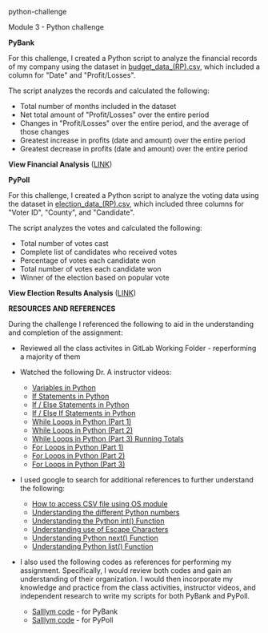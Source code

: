 python-challenge


Module 3 - Python challenge


**PyBank**

For this challenge, I created a Python script to analyze the financial records of my company using the dataset in [budget_data_(RP).csv](https://github.com/rperez025/python-challenge/blob/main/PyBank/Resources/budget_data_(RP).csv), which included a column for "Date" and "Profit/Losses".

The script analyzes the records and calculated the following:
  * Total number of months included in the dataset
  * Net total amount of "Profit/Losses" over the entire period
  * Changes in "Profit/Losses" over the entire period, and the average of those changes
  * Greatest increase in profits (date and amount) over the entire period
  * Greatest decrease in profits (date and amount) over the entire period

**View Financial Analysis** ([LINK](https://github.com/rperez025/python-challenge/blob/main/PyBank/analysis/PyBank_Analysis.txt))


**PyPoll**

For this challenge, I created a Python script to analyze the voting data using the dataset in [election_data_(RP).csv](https://raw.githubusercontent.com/rperez025/python-challenge/main/PyPoll/Resources/election_data_(RP).csv), which included three columns for "Voter ID", "County", and "Candidate".

The script analyzes the votes and calculated the following:
  * Total number of votes cast
  * Complete list of candidates who received votes
  * Percentage of votes each candidate won
  * Total number of votes each candidate won
  * Winner of the election based on popular vote

**View Election Results Analysis** ([LINK](https://github.com/rperez025/python-challenge/blob/main/PyPoll/analysis/PyPoll_Analysis.txt))


**RESOURCES AND REFERENCES**

During the challenge I referenced the following to aid in the understanding and completion of the assignment:

* Reviewed all the class activites in GitLab Working Folder - reperforming a majority of them
* Watched the following Dr. A instructor videos:
  - [Variables in Python](https://youtu.be/mnH7HZod9BA)
  - [If Statements in Python](https://youtu.be/BJPr1iOLuW4)
  - [If / Else Statements in Python](https://youtu.be/xm_ZiP-JaaY)
  - [If / Else If Statements in Python](https://youtu.be/C0HYv6CuqRM)
  - [While Loops in Python (Part 1)](https://youtu.be/oKg9GiEiGbY)
  - [While Loops in Python (Part 2)](https://youtu.be/7YQPKV-teOQ)
  - [While Loops in Python (Part 3) Running Totals](https://youtu.be/woKmWyIjASA)
  - [For Loops in Python (Part 1)](https://youtu.be/nb4QkjphX1Y)
  - [For Loops in Python (Part 2)](https://youtu.be/NZ7XLxfGHVA)
  - [For Loops in Python (Part 3)](https://youtu.be/Hiqbwd7XIAU)

* I used google to search for additional references to further understand the following:
  - [How to access CSV file using OS module](https://stackoverflow.com/questions/60190232/how-to-access-csv-file-using-os-module)
  - [Understanding the different Python numbers](https://www.geeksforgeeks.org/python-numbers/)
  - [Understanding the Python int() Function](https://www.geeksforgeeks.org/python-int-function/)
  - [Understanding use of Escape Characters](https://www.geeksforgeeks.org/preventing-escape-sequence-interpretation-in-python/)
  - [Understanding Python next() Function](https://www.programiz.com/python-programming/methods/built-in/next)
  - [Understanding Python list() Function](https://www.programiz.com/python-programming/methods/built-in/list)

* I also used the following codes as references for performing my assignment. Specifically, I would review both codes and gain an understanding of their organization. I would then incorporate my knowledge and practice from the class activities, instructor videos, and independent research to write my scripts for both PyBank and PyPoll.
  - [Salllym code](https://github.com/Salllym/PyBank_PyPoll_Analysis/blob/main/PyBank/main.py) - for PyBank
  - [Salllym code](https://github.com/Salllym/PyBank_PyPoll_Analysis/blob/main/PyPoll/main.py) - for PyPoll
